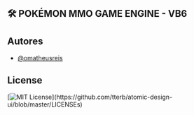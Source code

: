 
## 🛠 POKÉMON MMO GAME ENGINE - VB6


## Autores

- [@omatheusreis](https://www.github.com/omatheusreis)


## License

[![MIT License](https://img.shields.io/apm/l/atomic-design-ui.svg?)](https://github.com/tterb/atomic-design-ui/blob/master/LICENSEs)
